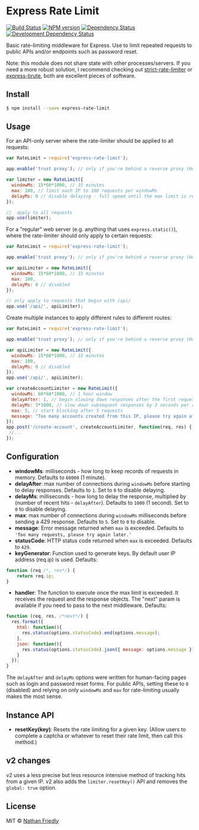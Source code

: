 #  Express Rate Limit

[![Build Status](https://secure.travis-ci.org/nfriedly/express-rate-limit.png?branch=master)](http://travis-ci.org/nfriedly/express-rate-limit)
[![NPM version](http://badge.fury.io/js/express-rate-limit.png)](https://npmjs.org/package/express-rate-limit "View this project on NPM")
[![Dependency Status](https://david-dm.org/nfriedly/express-rate-limit.png?theme=shields.io)](https://david-dm.org/nfriedly/express-rate-limit)
[![Development Dependency Status](https://david-dm.org/nfriedly/express-rate-limit/dev-status.png?theme=shields.io)](https://david-dm.org/nfriedly/express-rate-limit#info=devDependencies)

Basic rate-limiting middleware for Express. Use to limit repeated requests to public APIs and/or endpoints such as password reset.

Note: this module does not share state with other processes/servers.
If you need a more robust solution, I recommend checking out [strict-rate-limiter](https://www.npmjs.com/package/strict-rate-limiter) or [express-brute](https://www.npmjs.com/package/express-brute), both are excellent pieces of software.


## Install

```sh
$ npm install --save express-rate-limit
```

## Usage

For an API-only server where the rate-limiter should be applied to all requests:

```js
var RateLimit = require('express-rate-limit');

app.enable('trust proxy'); // only if you're behind a reverse proxy (Heroku, Bluemix, AWS if you use an ELB, custom Nginx setup, etc)

var limiter = new RateLimit({
  windowMs: 15*60*1000, // 15 minutes
  max: 100, // limit each IP to 100 requests per windowMs
  delayMs: 0 // disable delaying - full speed until the max limit is reached
});

//  apply to all requests
app.use(limiter);
```

For a "regular" web server (e.g. anything that uses `express.static()`), where the rate-limiter should only apply to certain requests:

```js
var RateLimit = require('express-rate-limit');

app.enable('trust proxy'); // only if you're behind a reverse proxy (Heroku, Bluemix, AWS if you use an ELB, custom Nginx setup, etc)

var apiLimiter = new RateLimit({
  windowMs: 15*60*1000, // 15 minutes
  max: 100,
  delayMs: 0 // disabled
});

// only apply to requests that begin with /api/
app.use('/api/', apiLimiter);

```

Create multiple instances to apply different rules to different routes:

```js
var RateLimit = require('express-rate-limit');

app.enable('trust proxy'); // only if you're behind a reverse proxy (Heroku, Bluemix, AWS if you use an ELB, custom Nginx setup, etc)

var apiLimiter = new RateLimit({
  windowMs: 15*60*1000, // 15 minutes
  max: 100,
  delayMs: 0 // disabled
});
app.use('/api/', apiLimiter);

var createAccountLimiter = new RateLimit({
  windowMs: 60*60*1000, // 1 hour window
  delayAfter: 1, // begin slowing down responses after the first request
  delayMs: 3*1000, // slow down subsequent responses by 3 seconds per request
  max: 5, // start blocking after 5 requests
  message: "Too many accounts created from this IP, please try again after an hour"
});
app.post('/create-account', createAccountLimiter, function(req, res) {
 //...
});
```

## Configuration

* **windowMs**: milliseconds - how long to keep records of requests in memory. Defaults to `60000` (1 minute).
* **delayAfter**: max number of connections during `windowMs` before starting to delay responses. Defaults to `1`. Set to `0` to disable delaying.  
* **delayMs**: milliseconds - how long to delay the response, multiplied by (number of recent hits - `delayAfter`).  Defaults to `1000` (1 second). Set to `0` to disable delaying.
* **max**: max number of connections during `windowMs` milliseconds before sending a 429 response. Defaults to `5`. Set to `0` to disable.
* **message**: Error message returned when `max` is exceeded. Defaults to `'Too many requests, please try again later.'`
* **statusCode**: HTTP status code returned when `max` is exceeded. Defaults to `429`.
* **keyGenerator**: Function used to generate keys. By default user IP address (req.ip) is used. Defaults:
```js
function (req /*, res*/) {
    return req.ip;
}
```
* **handler**: The function to execute once the max limit is exceeded. It receives the request and the response objects. The "next" param is available if you need to pass to the next middleware. Defaults:
```js
function (req, res, /*next*/) {
  res.format({
    html: function(){
      res.status(options.statusCode).end(options.message);
    },
    json: function(){
      res.status(options.statusCode).json({ message: options.message });
    }
  });
}
```

The `delayAfter` and `delayMs` options were written for human-facing pages such as login and password reset forms.
For public APIs, setting these to `0` (disabled) and relying on only `windowMs` and `max` for rate-limiting usually makes the most sense.


## Instance API

* **resetKey(key)**: Resets the rate limiting for a given key. (Allow users to complete a captcha or whatever to reset their rate limit, then call this method.)

## v2 changes

v2 uses a less precise but less resource intensive method of tracking hits from a given IP. v2 also adds the `limiter.resetKey()` API and removes the `global: true` option.

## License

MIT © [Nathan Friedly](http://nfriedly.com/)
